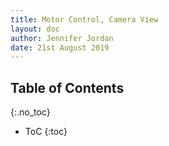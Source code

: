 ```yaml
---
title: Motor Control, Camera View
layout: doc
author: Jennifer Jordan
date: 21st August 2019
---
```


## Table of Contents
{:.no_toc}
* ToC
{:toc}
